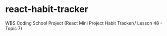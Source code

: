 # react-habit-tracker
WBS Coding School Project (React Mini Project Habit Tracker// Lesson 48 - Topic 7)
